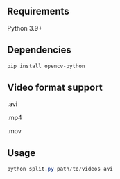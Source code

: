 ## Requirements

Python 3.9+

## Dependencies

```powershell
pip install opencv-python
```

## Video format support

.avi 

.mp4 

.mov

## Usage

```powershell
python split.py path/to/videos avi
```
